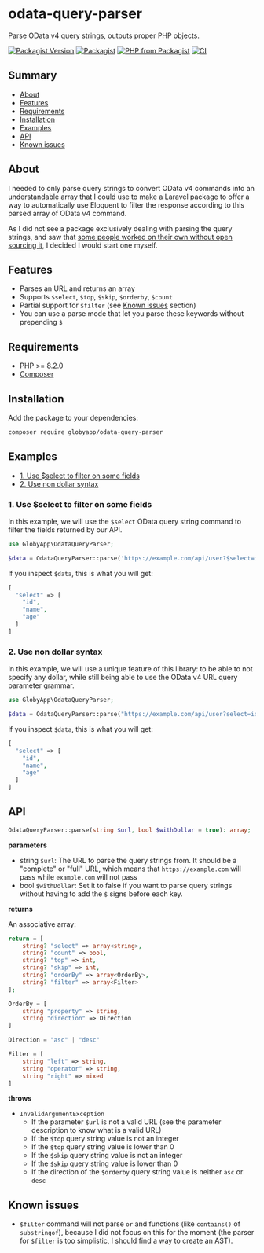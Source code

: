 # odata-query-parser

Parse OData v4 query strings, outputs proper PHP objects.

[![Packagist Version](https://img.shields.io/packagist/v/globyapp/odata-query-parser)](https://packagist.org/packages/globyapp/odata-query-parser) [![Packagist](https://img.shields.io/packagist/l/globyapp/odata-query-parser)](https://github.com/Globy-App/odata-query-parser/blob/master/LICENSE) [![PHP from Packagist](https://img.shields.io/packagist/php-v/globyapp/odata-query-parser)](https://github.com/globyapp/odata-query-parser/blob/master/composer.json#L14) [![CI](https://github.com/Globy-App/odata-query-parser/actions/workflows/ci.yml/badge.svg)](https://github.com/Globy-App/odata-query-parser/actions/workflows/ci.yml)

## Summary

- [About](#about)
- [Features](#features)
- [Requirements](#requirements)
- [Installation](#installation)
- [Examples](#examples)
- [API](#api)
- [Known issues](#known-issues)

## About

I needed to only parse query strings to convert OData v4 commands into an understandable array that I could use to make a Laravel package to offer a way to automatically use Eloquent to filter the response according to this parsed array of OData v4 command.

As I did not see a package exclusively dealing with parsing the query strings, and saw that [some people worked on their own without open sourcing it](https://stackoverflow.com/questions/14145604/parse-odata-query-uri-into-php-array), I decided I would start one myself.

## Features

- Parses an URL and returns an array
- Supports `$select`, `$top`, `$skip`, `$orderby`, `$count`
- Partial support for `$filter` (see [Known issues](#known-issues) section)
- You can use a parse mode that let you parse these keywords without prepending `$`

## Requirements

- PHP >= 8.2.0
- [Composer](https://getcomposer.org/)

## Installation

Add the package to your dependencies:

```bash
composer require globyapp/odata-query-parser
```

## Examples

- [1. Use \$select to filter on some fields](#1-use-select-to-filter-on-some-fields)
- [2. Use non dollar syntax](#2-use-non-dollar-syntax)

### 1. Use \$select to filter on some fields

In this example, we will use the `$select` OData query string command to filter the fields returned by our API.

```php
use GlobyApp\OdataQueryParser;

$data = OdataQueryParser::parse('https://example.com/api/user?$select=id,name,age');
```

If you inspect `$data`, this is what you will get:

```php
[
  "select" => [
    "id",
    "name",
    "age"
  ]
]
```

### 2. Use non dollar syntax

In this example, we will use a unique feature of this library: to be able to not specify any dollar, while still being able to use the OData v4 URL query parameter grammar.

```php
use GlobyApp\OdataQueryParser;

$data = OdataQueryParser::parse("https://example.com/api/user?select=id,name,age", $withDollar = false);
```

If you inspect `$data`, this is what you will get:

```php
[
  "select" => [
    "id",
    "name",
    "age"
  ]
]
```

## API

```php
OdataQueryParser::parse(string $url, bool $withDollar = true): array;
```

**parameters**

- string `$url`: The URL to parse the query strings from. It should be a "complete" or "full" URL, which means that `https://example.com` will pass while `example.com` will not pass
- bool `$withDollar`: Set it to false if you want to parse query strings without having to add the `$` signs before each key.

**returns**

An associative array:

```php
return = [
	string? "select" => array<string>,
	string? "count" => bool,
	string? "top" => int,
	string? "skip" => int,
	string? "orderBy" => array<OrderBy>,
	string? "filter" => array<Filter>
];

OrderBy = [
	string "property" => string,
	string "direction" => Direction
]

Direction = "asc" | "desc"

Filter = [
	string "left" => string,
	string "operator" => string,
	string "right" => mixed
]
```

**throws**

- `InvalidArgumentException`
  - If the parameter `$url` is not a valid URL (see the parameter description to know what is a valid URL)
  - If the `$top` query string value is not an integer
  - If the `$top` query string value is lower than 0
  - If the `$skip` query string value is not an integer
  - If the `$skip` query string value is lower than 0
  - If the direction of the `$orderby` query string value is neither `asc` or `desc`

## Known issues

- `$filter` command will not parse `or` and functions (like `contains()` of `substringof`), because I did not focus on this for the moment (the parser for `$filter` is too simplistic, I should find a way to create an AST).
